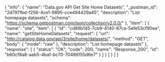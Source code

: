 {
  "info": {
    "name": "Data.gov API Get Site Home Datasets",
    "_postman_id": "2d797fbd-f256-4ce1-9895-cce494429a45",
    "description": "List homepage datasets",
    "schema": "https://schema.getpostman.com/json/collection/v2.0.0/"
  },
  "item": [
    {
      "name": "site",
      "item": [
        {
          "id": "cd89b145-7cb9-4140-87ca-5efe53cf90ea",
          "name": "getSiteHomeDatasets",
          "request": {
            "url": "http://catalog.data.gov/api/3/site/home/datasets/",
            "method": "GET",
            "body": {
              "mode": "raw"
            },
            "description": "List homepage datasets"
          },
          "response": [
            {
              "status": "OK",
              "code": 200,
              "name": "Response_200",
              "id": "b60cf8a8-aab5-4ba1-bc70-70486f55d6e7"
            }
          ]
        }
      ]
    }
  ]
}